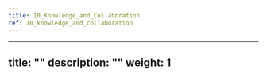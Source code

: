 ```yaml
---
title: 10_Knowledge_and_Collaboration
ref: 10_knowledge_and_collaboration
---
```

---
title: ""
description: ""
weight: 1
---